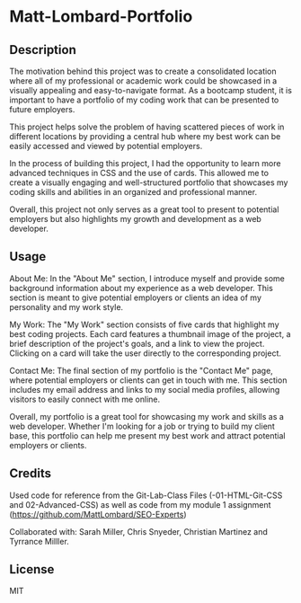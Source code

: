 # Matt-Lombard-Portfolio

## Description

The motivation behind this project was to create a consolidated location where all of my professional or academic work could be showcased in a visually appealing and easy-to-navigate format. As a bootcamp student, it is important to have a portfolio of my coding work that can be presented to future employers.

This project helps solve the problem of having scattered pieces of work in different locations by providing a central hub where my best work can be easily accessed and viewed by potential employers.

In the process of building this project, I had the opportunity to learn more advanced techniques in CSS and the use of cards. This allowed me to create a visually engaging and well-structured portfolio that showcases my coding skills and abilities in an organized and professional manner.

Overall, this project not only serves as a great tool to present to potential employers but also highlights my growth and development as a web developer.

## Usage

About Me: In the "About Me" section, I introduce myself and provide some background information about my experience as a web developer. This section is meant to give potential employers or clients an idea of my personality and my work style.

My Work: The "My Work" section consists of five cards that highlight my best coding projects. Each card features a thumbnail image of the project, a brief description of the project's goals, and a link to view the project. Clicking on a card will take the user directly to the corresponding project.

Contact Me: The final section of my portfolio is the "Contact Me" page, where potential employers or clients can get in touch with me. This section includes my email address and links to my social media profiles, allowing visitors to easily connect with me online.

Overall, my portfolio is a great tool for showcasing my work and skills as a web developer. Whether I'm looking for a job or trying to build my client base, this portfolio can help me present my best work and attract potential employers or clients.

## Credits

Used code for reference from the Git-Lab-Class Files (-01-HTML-Git-CSS and 02-Advanced-CSS) as well as code from my module 1 assignment (https://github.com/MattLombard/SEO-Experts)

Collaborated with: Sarah Miller, Chris Snyeder, Christian Martinez and Tyrrance Milller.

## License

MIT